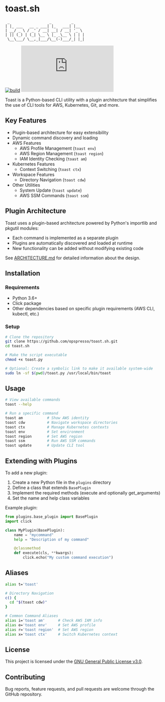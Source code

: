 # toast.sh

```
 _                  _         _
| |_ ___   __ _ ___| |_   ___| |__
| __/ _ \ / _' / __| __| / __| '_ \
| || (_) | (_| \__ \ |_ _\__ \ | | |
 \__\___/ \__,_|___/\__(-)___/_| |_|
```

[![build](https://img.shields.io/github/actions/workflow/status/opspresso/toast.sh/push.yml?branch=main&style=for-the-badge&logo=github)](https://github.com/opspresso/toast.sh/actions/workflows/push.yml)
[![release](https://img.shields.io/github/v/release/opspresso/toast.sh?style=for-the-badge&logo=github)](https://github.com/opspresso/toast.sh/releases)

Toast is a Python-based CLI utility with a plugin architecture that simplifies the use of CLI tools for AWS, Kubernetes, Git, and more.

## Key Features

* Plugin-based architecture for easy extensibility
* Dynamic command discovery and loading
* AWS Features
  - AWS Profile Management (`toast env`)
  - AWS Region Management (`toast region`)
  - IAM Identity Checking (`toast am`)
* Kubernetes Features
  - Context Switching (`toast ctx`)
* Workspace Features
  - Directory Navigation (`toast cdw`)
* Other Utilities
  - System Update (`toast update`)
  - AWS SSM Commands (`toast ssm`)

## Plugin Architecture

Toast uses a plugin-based architecture powered by Python's importlib and pkgutil modules:

* Each command is implemented as a separate plugin
* Plugins are automatically discovered and loaded at runtime
* New functionality can be added without modifying existing code

See [ARCHITECTURE.md](ARCHITECTURE.md) for detailed information about the design.

## Installation

### Requirements

* Python 3.6+
* Click package
* Other dependencies based on specific plugin requirements (AWS CLI, kubectl, etc.)

### Setup

```bash
# Clone the repository
git clone https://github.com/opspresso/toast.sh.git
cd toast.sh

# Make the script executable
chmod +x toast.py

# Optional: Create a symbolic link to make it available system-wide
sudo ln -sf $(pwd)/toast.py /usr/local/bin/toast
```

## Usage

```bash
# View available commands
toast --help

# Run a specific command
toast am           # Show AWS identity
toast cdw          # Navigate workspace directories
toast ctx          # Manage Kubernetes contexts
toast env          # Set environment
toast region       # Set AWS region
toast ssm          # Run AWS SSM commands
toast update       # Update CLI tool
```

## Extending with Plugins

To add a new plugin:

1. Create a new Python file in the `plugins` directory
2. Define a class that extends `BasePlugin`
3. Implement the required methods (execute and optionally get_arguments)
4. Set the name and help class variables

Example plugin:

```python
from plugins.base_plugin import BasePlugin
import click

class MyPlugin(BasePlugin):
    name = "mycommand"
    help = "Description of my command"

    @classmethod
    def execute(cls, **kwargs):
        click.echo("My custom command execution")
```

## Aliases

```bash
alias t='toast'

# Directory Navigation
c() {
  cd "$(toast cdw)"
}

# Common Command Aliases
alias i='toast am'      # Check AWS IAM info
alias e='toast env'     # Set AWS profile
alias r='toast region'  # Set AWS region
alias x='toast ctx'     # Switch Kubernetes context
```

## License

This project is licensed under the [GNU General Public License v3.0](LICENSE).

## Contributing

Bug reports, feature requests, and pull requests are welcome through the GitHub repository.
